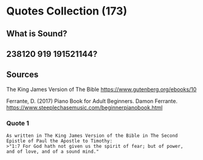 # Quotes Collection (173)

## What is Sound?
## 238120 919 191521144?

## Sources

The King James Version of The Bible
	https://www.gutenberg.org/ebooks/10
	
Ferrante, D. (2017) Piano Book for Adult Beginners. Damon Ferrante.
	https://www.steeplechasemusic.com/beginnerpianobook.html


### Quote 1

	As written in The King James Version of the Bible in The Second 
	Epistle of Paul the Apostle to Timothy:
	>"1:7 For God hath not given us the spirit of fear; but of power, 
	and of love, and of a sound mind."
